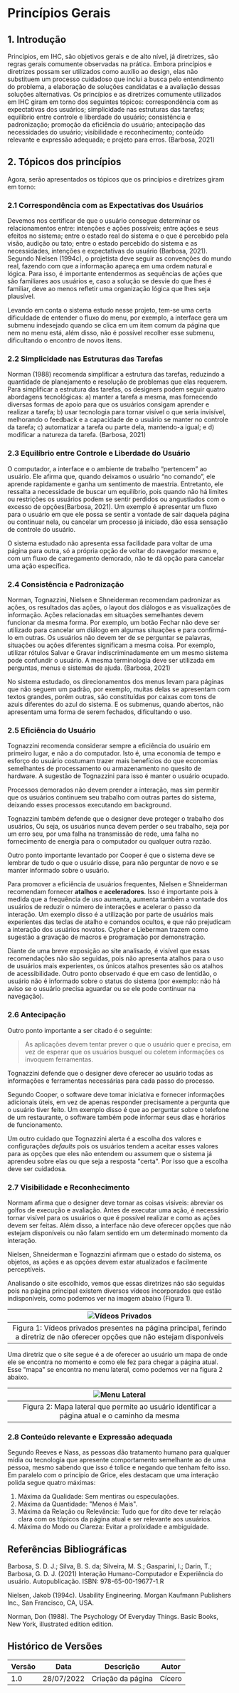 # Princípios Gerais

## 1. Introdução

Princípios, em IHC, são objetivos gerais e de alto nível, já diretrizes, são regras gerais comumente observadas na
prática. Embora princípios e diretrizes possam ser utilizados como auxílio ao design, elas não substituem um processo cuidadoso que
inclui a busca pelo entendimento do problema, a elaboração de soluções candidatas e a avaliação dessas
soluções alternativas. Os princípios e as diretrizes comumente utilizados em IHC giram em torno dos seguintes tópicos:
correspondência com as expectativas dos usuários; simplicidade nas estruturas das tarefas; equilíbrio
entre controle e liberdade do usuário; consistência e padronização; promoção da eficiência do usuário;
antecipação das necessidades do usuário; visibilidade e reconhecimento; conteúdo relevante e expressão
adequada; e projeto para erros. (Barbosa, 2021)

## 2. Tópicos dos princípios

Agora, serão apresentados os tópicos que os princípios e diretrizes giram em torno:

### 2.1 Correspondência com as Expectativas dos Usuários

Devemos nos certificar de que o usuário consegue determinar os
relacionamentos entre: intenções e ações possíveis; entre ações e seus efeitos no sistema; entre o estado
real do sistema e o que é percebido pela visão, audição ou tato; entre o estado percebido do sistema e as
necessidades, intenções e expectativas do usuário (Barbosa, 2021).
Segundo Nielsen (1994c), o projetista deve seguir as convenções do mundo real, fazendo
com que a informação apareça em uma ordem natural e lógica. Para isso, é importante entendermos as
sequências de ações que são familiares aos usuários e, caso a solução se desvie do que lhes é familiar, deve
ao menos refletir uma organização lógica que lhes seja plausível.

Levando em conta o sistema estudo nesse projeto, tem-se uma certa dificuldade de entender o fluxo do menu, por exemplo, a interface gera um submenu indesejado quando se clica em um item comum da página que nem no menu está, além disso, não é possível recolher esse submenu, dificultando o encontro de novos itens.

### 2.2 Simplicidade nas Estruturas das Tarefas

Norman (1988) recomenda simplificar a estrutura das tarefas, reduzindo a quantidade de planejamento e
resolução de problemas que elas requerem. Para simplificar a estrutura das tarefas, os designers podem
seguir quatro abordagens tecnológicas: a) manter a tarefa a mesma, mas fornecendo diversas formas de
apoio para que os usuários consigam aprender e realizar a tarefa; b) usar tecnologia para tornar visível o
que seria invisível, melhorando o feedback e a capacidade de o usuário se manter no controle da tarefa;
c) automatizar a tarefa ou parte dela, mantendo-a igual; e d) modificar a natureza da tarefa. (Barbosa, 2021)

### 2.3 Equilíbrio entre Controle e Liberdade do Usuário

O computador, a interface e o ambiente de trabalho “pertencem” ao usuário. Ele afirma que, quando deixamos o usuário “no comando”,
ele aprende rapidamente e ganha um sentimento de maestria. Entretanto, ele ressalta a necessidade de
buscar um equilíbrio, pois quando não há limites ou restrições os usuários podem se sentir perdidos ou
angustiados com o excesso de opções(Barbosa, 2021). Um exemplo é apresentar um fluxo para o usuário em que ele possa se sentir a vontade de sair daquela página ou continuar nela, ou cancelar um processo já iniciado, dão essa sensação de controle do usuário.

O sistema estudado não apresenta essa facilidade para voltar de uma página para outra, só a própria opção de voltar do navegador mesmo e, com um fluxo de carregamento demorado, não te dá opção para cancelar uma ação específica.

### 2.4 Consistência e Padronização

Norman, Tognazzini, Nielsen e Shneiderman recomendam padronizar as ações, os resultados das ações, o layout dos
diálogos e as visualizações de informação. Ações relacionadas em situações semelhantes devem funcionar
da mesma forma. Por exemplo, um botão Fechar não deve ser utilizado para cancelar um diálogo em
algumas situações e para confirmá-lo em outras. Os usuários não devem ter de se perguntar se palavras, situações ou ações diferentes significam a
mesma coisa. Por exemplo, utilizar rótulos Salvar e Gravar indiscriminadamente em um mesmo sistema
pode confundir o usuário. A mesma terminologia deve ser utilizada em perguntas, menus e sistemas de
ajuda. (Barbosa, 2021)

No sistema estudado, os direcionamentos dos menus levam para páginas que não seguem um padrão, por exemplo, muitas delas se apresentam com textos grandes, porém outras, são constituídas por caixas com tons de azuis diferentes do azul do sistema. E os submenus, quando abertos, não apresentam uma forma de serem fechados, dificultando o uso.

### 2.5 Eficiência do Usuário

Tognazzini recomenda considerar sempre a eficiência do usuário em primeiro lugar, e não a do computador. Isto é, uma economia de tempo e esforço do usuário costumam trazer mais benefícios do que economias semelhantes de processamento ou armazenamento no quesito de hardware. A sugestão de Tognazzini para isso é manter o usuário ocupado. 

Processos demorados não devem prender a interação, mas sim permitir que os usuários continuem seu trabalho com outras partes do sistema, deixando esses processos executando em background.

Tognazzini também defende que o designer deve proteger o trabalho dos usuários, Ou seja, os usuários nunca devem perder o seu trabalho, seja por um erro seu, por uma falha na transmissão de rede, uma falha no fornecimento de energia para o computador ou qualquer outra razão.

Outro ponto importante levantado por Cooper é que o sistema deve se lembrar de tudo o que o usuário disse, para não perguntar de novo e se manter informado sobre o usuário.

Para promover a eficiência de usuários frequentes, Nielsen e Shneiderman recomendam fornecer **atalhos** e **aceleradores**. Isso é importante pois à medida que a frequência de uso aumenta, aumenta também a vontade dos usuários de reduzir o número de interações e acelerar o passo da interação. Um exemplo disso é a utilização por parte de usuários mais experientes das teclas de atalho e comandos ocultos, e que não prejudicam a interação dos usuários novatos. Cypher e Lieberman trazem como sugestão a gravação de macros e programação por demonstração.

Diante de uma breve exposição ao site analisado, é visível que essas recomendações não são seguidas, pois não apresenta atalhos para o uso de usuários mais experientes, os únicos atalhos presentes são os atalhos de acessibilidade. Outro ponto observado é que em caso de lentidão, o usuário não é informado sobre o status do sistema (por exemplo: não há aviso se o usuário precisa aguardar ou se ele pode continuar na navegação).

### 2.6 Antecipação

Outro ponto importante a ser citado é o seguinte:
> As aplicações devem tentar prever o que o usuário quer e precisa, em vez de esperar que os usuários busquel ou coletem informações os invoquem ferramentas.

Tognazzini defende que o designer deve oferecer ao usuário todas as informações e ferramentas necessárias para cada passo do processo.

Segundo Cooper, o software deve tomar iniciativa e fornecer informações adicionais úteis, em vez de apenas responder precisamente a pergunta que o usuário tiver feito. Um exemplo disso é que ao perguntar sobre o telefone de um restaurante, o software também pode informar seus dias e horários de funcionamento.

Um outro cuidado que Tognazzini alerta é a escolha dos valores e configurações *defaults* pois os usuários tendem a aceitar esses valores para as opções que eles não entendem ou assumem que o sistema já aprendeu sobre elas ou que seja a resposta "certa". Por isso que a escolha deve ser cuidadosa.

### 2.7 Visibilidade e Reconhecimento

Normam afirma que o designer deve tornar as coisas visíveis: abreviar os golfos de execução e avaliação. Antes de executar uma ação, é necessário tornar visível para os usuários o que é possível realizar e como as ações devem ser feitas. Além disso, a interface não deve oferecer opções que não estejam disponíveis ou não falam sentido em um determinado momento da interação.

Nielsen, Shneiderman e Tognazzini afirmam que o estado do sistema, os objetos, as ações e as opções devem estar atualizados e facilmente perceptíveis.

Analisando o site escolhido, vemos que essas diretrizes não são seguidas pois na página principal existem diversos vídeos incorporados que estão indisponíveis, como podemos ver na imagem abaixo (Figura 1).

|![Vídeos Privados](../_media/videos_privados.png)|
|:--:|
|Figura 1: Vídeos privados presentes na página principal, ferindo a diretriz de não oferecer opções que não estejam disponíveis|

Uma diretriz que o site segue é a de oferecer ao usuário um mapa de onde ele se encontra no momento e como ele fez para chegar a página atual. Esse "mapa" se encontra no menu lateral, como podemos ver na figura 2 abaixo.


|![Menu Lateral](../_media/mapa_lateral.png)|
|:--:|
|Figura 2: Mapa lateral que permite ao usuário identificar a página atual e o caminho da mesma|

### 2.8 Conteúdo relevante e Expressão adequada

Segundo Reeves e Nass, as pessoas dão tratamento humano para qualquer mídia ou tecnologia que apresente comportamento semelhante ao de uma pessoa, mesmo sabendo que isso é tolice e negando que tenham feito isso. Em paralelo com o princípio de Grice, eles destacam que uma interação polida segue quatro máximas:

1.  Máxima da Qualidade: Sem mentiras ou especulações.
2.  Máxima da Quantidade: "Menos é Mais".
3.  Máxima da Relação ou Relevância: Tudo que for dito deve ter relação clara com os tópicos da página atual e ser relevante aos usuários.
4.  Máxima do Modo ou Clareza:  Evitar a prolixidade e ambiguidade.







## Referências Bibliográficas

Barbosa, S. D. J.; Silva, B. S. da; Silveira, M. S.; Gasparini, I.; Darin, T.; Barbosa, G. D. J. (2021)
Interação Humano-Computador e Experiência do usuário. Autopublicação. ISBN: 978-65-00-19677-1.R

Nielsen, Jakob (1994c). Usability Engineering. Morgan Kaufmann Publishers Inc., San Francisco, CA,
USA.

Norman, Don (1988). The Psychology Of Everyday Things. Basic Books, New York, illustrated edition
edition.

## Histórico de Versões

| Versão | Data       | Descrição         | Autor  |
| ------ | ---------- | ----------------- | ------ |
| 1.0    | 28/07/2022 | Criação da página | Cícero |

